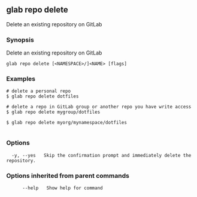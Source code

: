 ## glab repo delete

Delete an existing repository on GitLab

### Synopsis

Delete an existing repository on GitLab

```
glab repo delete [<NAMESPACE>/]<NAME> [flags]
```

### Examples

```
# delete a personal repo
$ glab repo delete dotfiles

# delete a repo in GitLab group or another repo you have write access
$ glab repo delete mygroup/dotfiles

$ glab repo delete myorg/mynamespace/dotfiles
 
```

### Options

```
  -y, --yes   Skip the confirmation prompt and immediately delete the repository.
```

### Options inherited from parent commands

```
      --help   Show help for command
```

